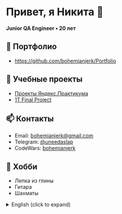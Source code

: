# Привет, я Никита 👋  
**Junior QA Engineer • 20 лет**

## 📃 **Портфолио**
- https://github.com/bohemianjerk/Portfolio

## 🔭 Учебные проекты
- [Проекты Яндекс.Практикума](https://github.com/bohemianjerk/Portfolio)
- [1T Final Project](https://github.com/bohemianjerk/1T_Homework/tree/main/final-project)  

## 📫 Контакты
- Email: bohemianjerk@gmail.com  
- Telegram: [@uneedaslap](https://t.me/uneedaslap)
- CodeWars: [bohemianjerk](https://www.codewars.com/users/bohemianjerk)

## 🎨 Хобби
- Лепка из глины  
- Гитара  
- Шахматы

<details>
  <summary>English (click to expand)</summary>

# Hi, I’m Nikita 👋  
  **Junior QA Engineer • 20 years old**

##📃 **Portfolio**
- https://github.com/bohemianjerk/Portfolio

## 🔭 Online Courses
- [Yandex.Practicum projects](https://github.com/bohemianjerk/Portfolio)
- [1T Final Project](https://github.com/bohemianjerk/1T_Homework/tree/main/final-project)

## 📫 Contact
  - Email: bohemianjerk@gmail.com  
  - Telegram: [@uneedaslap](https://t.me/uneedaslap)
  - CodeWars: [bohemianjerk](https://www.codewars.com/users/bohemianjerk)

## 🎨 Hobbies
  - Clay sculpting  
  - Guitar  
  - Chess

</details>
